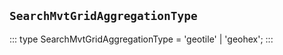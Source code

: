 ## `SearchMvtGridAggregationType`
:::
type SearchMvtGridAggregationType = 'geotile' | 'geohex';
:::
